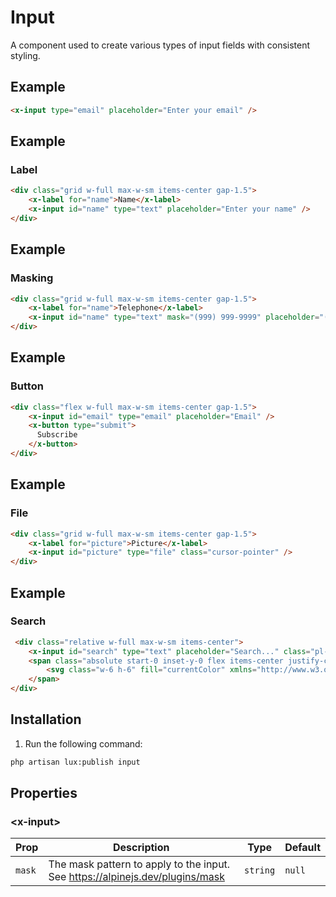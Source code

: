 # Input
A component used to create various types of input fields with consistent styling.

## Example
```html
<x-input type="email" placeholder="Enter your email" />
```

## Example
### Label
```html
<div class="grid w-full max-w-sm items-center gap-1.5">
    <x-label for="name">Name</x-label>
    <x-input id="name" type="text" placeholder="Enter your name" />
</div>
```

## Example
### Masking
```html
<div class="grid w-full max-w-sm items-center gap-1.5">
    <x-label for="name">Telephone</x-label>
    <x-input id="name" type="text" mask="(999) 999-9999" placeholder="(123) 456-7890" />
</div>
```

## Example
### Button
```html
<div class="flex w-full max-w-sm items-center gap-1.5">
    <x-input id="email" type="email" placeholder="Email" />
    <x-button type="submit">
      Subscribe
    </x-button>
</div>
```

## Example
### File
```html
<div class="grid w-full max-w-sm items-center gap-1.5">
    <x-label for="picture">Picture</x-label>
    <x-input id="picture" type="file" class="cursor-pointer" />
</div>
```

## Example
### Search
```html
 <div class="relative w-full max-w-sm items-center">
    <x-input id="search" type="text" placeholder="Search..." class="pl-10" />
    <span class="absolute start-0 inset-y-0 flex items-center justify-center px-2">
        <svg class="w-6 h-6" fill="currentColor" xmlns="http://www.w3.org/2000/svg" viewBox="0 0 24 24"><path d="M10 18a7.952 7.952 0 0 0 4.897-1.688l4.396 4.396 1.414-1.414-4.396-4.396A7.952 7.952 0 0 0 18 10c0-4.411-3.589-8-8-8s-8 3.589-8 8 3.589 8 8 8zm0-14c3.309 0 6 2.691 6 6s-2.691 6-6 6-6-2.691-6-6 2.691-6 6-6z"/></svg> 
    </span>
</div>
```

## Installation

1. Run the following command:

```bash
php artisan lux:publish input
```


## Properties

### \<x-input>
| Prop | Description | Type | Default |
| --- | --- | --- | --- |
| `mask` | The mask pattern to apply to the input. See https://alpinejs.dev/plugins/mask | `string` | `null` |